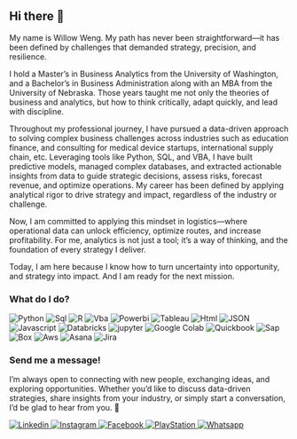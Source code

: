 ## Hi there 👋

My name is Willow Weng. My path has never been straightforward—it has been defined by challenges that demanded strategy, precision, and resilience.

I hold a Master’s in Business Analytics from the University of Washington, and a Bachelor’s in Business Administration along with an MBA from the University of Nebraska. Those years taught me not only the theories of business and analytics, but how to think critically, adapt quickly, and lead with discipline.

Throughout my professional journey, I have pursued a data-driven approach to solving complex business challenges across industries such as education finance, and consulting for medical device startups, international supply chain, etc. Leveraging tools like Python, SQL, and VBA, I have built predictive models, managed complex databases, and extracted actionable insights from data to guide strategic decisions, assess risks, forecast revenue, and optimize operations. My career has been defined by applying analytical rigor to drive strategy and impact, regardless of the industry or challenge.

Now, I am committed to applying this mindset in logistics—where operational data can unlock efficiency, optimize routes, and increase profitability. For me, analytics is not just a tool; it’s a way of thinking, and the foundation of every strategy I deliver.

Today, I am here because I know how to turn uncertainty into opportunity, and strategy into impact. And I am ready for the next mission.

### What do I do?
![Python](https://img.shields.io/badge/python-%23681752?style=for-the-badge&logo=python&logoColor=white)
![Sql](https://img.shields.io/badge/sql-%23f09191?style=for-the-badge&logo=mysql&logoColor=white)
![R](https://img.shields.io/badge/r-%23106898?style=for-the-badge&logo=r&logoColor=white)
![Vba](https://img.shields.io/badge/vba-%23226b68?style=for-the-badge&logo=google%20sheets&logoColor=white)
![Powerbi](https://custom-icon-badges.demolab.com/badge/PowerBi-%23549688?style=for-the-badge&logo=power-bi&logoColor=white)
![Tableau](https://custom-icon-badges.demolab.com/badge/tableau-%23d75455?style=for-the-badge&logo=tableau&logoColor=white)
![Html](https://img.shields.io/badge/html-%23f97d1c?style=for-the-badge&logo=html5&logoColor=white)
![JSON](https://img.shields.io/badge/JSON-000?style=for-the-badge&logo=json&logoColor=fff)
![Javascript](https://img.shields.io/badge/javascript-%23f68c60?style=for-the-badge&logo=javascript&logoColor=white)
![Databricks](https://img.shields.io/badge/databricks-FF3621?style=for-the-badge&logo=databricks&logoColor=fff)
![jupyter](https://img.shields.io/badge/jupyter-F37626?style=for-the-badge&logo=jupyter&logoColor=fff)
![Google Colab](https://img.shields.io/badge/Google%20Colab-F9AB00?style=for-the-badge&logo=googlecolab&logoColor=fff)
![Quickbook](https://img.shields.io/badge/quickbooks-%238cc269?style=for-the-badge&logo=quickbooks&logoColor=white)
![Sap](https://img.shields.io/badge/sap-%2311659a?style=for-the-badge&logo=sap&logoColor=white)
![Box](https://img.shields.io/badge/Box-0061D5?style=for-the-badge&logo=box&logoColor=fff)
![Aws](https://custom-icon-badges.demolab.com/badge/AWS-%23FF9900.svg?style=for-the-badge&logo=aws&logoColor=fff)
![Asana](https://img.shields.io/badge/Asana-F06A6A?style=for-the-badge&logo=asana&logoColor=fff)
![Jira](https://img.shields.io/badge/Jira-0052CC?style=for-the-badge&logo=jira&logoColor=fff)

### Send me a message!

I’m always open to connecting with new people, exchanging ideas, and exploring opportunities. Whether you’d like to discuss data-driven strategies, share insights from your industry, or simply start a conversation, I’d be glad to hear from you. 💬

<a href="https://www.linkedin.com/in/weihan-weng-026734227">
  <img alt="Linkedin" src="https://custom-icon-badges.demolab.com/badge/LinkedIn-0A66C2?style=for-the-badge&logo=linkedin-white&logoColor=fff" />
</a>
<a href="https://www.instagram.com/willow92weng">
 <img alt="Instagram" src="https://img.shields.io/badge/instagram-%23ed5a65?style=for-the-badge&logo=instagram&logoColor=white" />
</a>
<a href="https://www.facebook.com/weihan.weng.1/">
 <img alt="Facebook" src="https://img.shields.io/badge/facebook-%2366889e?style=for-the-badge&logo=facebook&logoColor=white" />
</a>
<a href="https://profile.playstation.com/mywillow92">
 <img alt="PlayStation" src="https://img.shields.io/badge/playstation-%2312507b?style=for-the-badge&logo=playstation&logoColor=white" />
</a>
<a href="https://wa.me/5312259054">
 <img alt="Whatsapp" src="https://img.shields.io/badge/WhatsApp-25D366?style=for-the-badge&logo=whatsapp&logoColor=white" />
</a>








